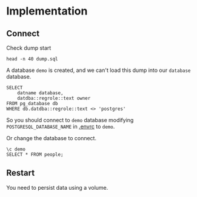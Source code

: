# Implementation

## Connect

Check dump start
```shell
head -n 40 dump.sql
```

A database `demo` is created, and we can't load this dump into our `database` database.
```postgresql
SELECT 
    datname database,
    datdba::regrole::text owner
FROM pg_database db
WHERE db.datdba::regrole::text <> 'postgres'
```

So you should connect to `demo` database modifying `POSTGRESQL_DATABASE_NAME` in [.envrc](.envrc) to `demo`.

Or change the database to connect.

```postgresql
\c demo
SELECT * FROM people;
```

## Restart

You need to persist data using a volume.
